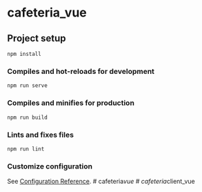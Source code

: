 # cafeteria_vue

## Project setup
```
npm install
```

### Compiles and hot-reloads for development
```
npm run serve
```

### Compiles and minifies for production
```
npm run build
```

### Lints and fixes files
```
npm run lint
```

### Customize configuration
See [Configuration Reference](https://cli.vuejs.org/config/).
#   c a f e t e r i a _ v u e  
 #   c a f e t e r i a _ c l i e n t _ v u e  
 